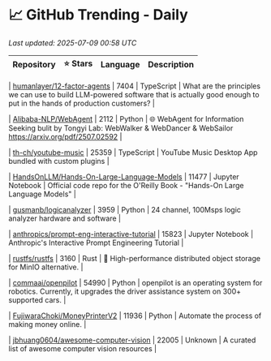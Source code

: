 # 📈 GitHub Trending - Daily

_Last updated: 2025-07-09 00:58 UTC_

| Repository | ⭐ Stars | Language | Description |
|------------|--------:|----------|-------------|

| [humanlayer/12-factor-agents](https://github.com/humanlayer/12-factor-agents) | 7404 | TypeScript | What are the principles we can use to build LLM-powered software that is actually good enough to put in the hands of production customers? |

| [Alibaba-NLP/WebAgent](https://github.com/Alibaba-NLP/WebAgent) | 2112 | Python | 🌐 WebAgent for Information Seeking bulit by Tongyi Lab: WebWalker & WebDancer & WebSailor https://arxiv.org/pdf/2507.02592 |

| [th-ch/youtube-music](https://github.com/th-ch/youtube-music) | 25359 | TypeScript | YouTube Music Desktop App bundled with custom plugins |

| [HandsOnLLM/Hands-On-Large-Language-Models](https://github.com/HandsOnLLM/Hands-On-Large-Language-Models) | 11477 | Jupyter Notebook | Official code repo for the O'Reilly Book - "Hands-On Large Language Models" |

| [gusmanb/logicanalyzer](https://github.com/gusmanb/logicanalyzer) | 3959 | Python | 24 channel, 100Msps logic analyzer hardware and software |

| [anthropics/prompt-eng-interactive-tutorial](https://github.com/anthropics/prompt-eng-interactive-tutorial) | 15823 | Jupyter Notebook | Anthropic's Interactive Prompt Engineering Tutorial |

| [rustfs/rustfs](https://github.com/rustfs/rustfs) | 3160 | Rust | 🚀 High-performance distributed object storage for MinIO alternative. |

| [commaai/openpilot](https://github.com/commaai/openpilot) | 54990 | Python | openpilot is an operating system for robotics. Currently, it upgrades the driver assistance system on 300+ supported cars. |

| [FujiwaraChoki/MoneyPrinterV2](https://github.com/FujiwaraChoki/MoneyPrinterV2) | 11936 | Python | Automate the process of making money online. |

| [jbhuang0604/awesome-computer-vision](https://github.com/jbhuang0604/awesome-computer-vision) | 22005 | Unknown | A curated list of awesome computer vision resources |
